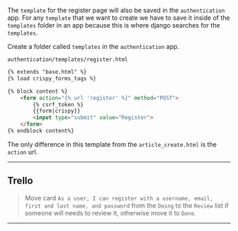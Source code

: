 The `template` for the register page will also be saved in the `authentication` app. For any `template` that we want to create we have to save it inside of the `templates` folder in an app because this is where django searches for the `templates`.

Create a folder called `templates` in the `authentication` app.



`authentication/templates/register.html`

```html
{% extends "base.html" %}
{% load crispy_forms_tags %}

{% block content %}
    <form action="{% url 'register' %}" method="POST">
	    {% csrf_token %}
	    {{form|crispy}}
	    <input type="submit" value="Register">
	</form>
{% endblock content%}
```

The only difference in this template from the `article_create.html` is the `action` url.

___
## Trello
> Move card `As a user, I can register with a username, email, first and last name, and password` from the `Doing` to the `Review` list if someone will needs to review it, otherwise move it to `Done`.
___